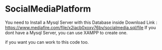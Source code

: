 # SocialMediaPlatform
You need to Install a Mysql Server with this Database inside 
Download Link : https://www.mediafire.com/file/x2iacb0xoxy76bv/socialmedia.sql/file 
If you dont have a Mysql Server, you can use XAMPP to create one.

if you want you can work to this code too.
